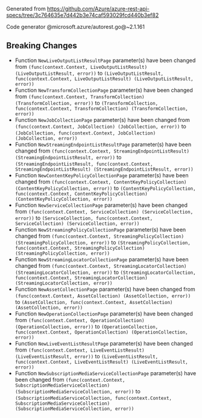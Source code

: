Generated from https://github.com/Azure/azure-rest-api-specs/tree/3c764635e7d442b3e74caf593029fcd440b3ef82

Code generator @microsoft.azure/autorest.go@~2.1.161

## Breaking Changes

- Function `NewLiveOutputListResultPage` parameter(s) have been changed from `(func(context.Context, LiveOutputListResult) (LiveOutputListResult, error))` to `(LiveOutputListResult, func(context.Context, LiveOutputListResult) (LiveOutputListResult, error))`
- Function `NewTransformCollectionPage` parameter(s) have been changed from `(func(context.Context, TransformCollection) (TransformCollection, error))` to `(TransformCollection, func(context.Context, TransformCollection) (TransformCollection, error))`
- Function `NewJobCollectionPage` parameter(s) have been changed from `(func(context.Context, JobCollection) (JobCollection, error))` to `(JobCollection, func(context.Context, JobCollection) (JobCollection, error))`
- Function `NewStreamingEndpointListResultPage` parameter(s) have been changed from `(func(context.Context, StreamingEndpointListResult) (StreamingEndpointListResult, error))` to `(StreamingEndpointListResult, func(context.Context, StreamingEndpointListResult) (StreamingEndpointListResult, error))`
- Function `NewContentKeyPolicyCollectionPage` parameter(s) have been changed from `(func(context.Context, ContentKeyPolicyCollection) (ContentKeyPolicyCollection, error))` to `(ContentKeyPolicyCollection, func(context.Context, ContentKeyPolicyCollection) (ContentKeyPolicyCollection, error))`
- Function `NewServiceCollectionPage` parameter(s) have been changed from `(func(context.Context, ServiceCollection) (ServiceCollection, error))` to `(ServiceCollection, func(context.Context, ServiceCollection) (ServiceCollection, error))`
- Function `NewStreamingPolicyCollectionPage` parameter(s) have been changed from `(func(context.Context, StreamingPolicyCollection) (StreamingPolicyCollection, error))` to `(StreamingPolicyCollection, func(context.Context, StreamingPolicyCollection) (StreamingPolicyCollection, error))`
- Function `NewStreamingLocatorCollectionPage` parameter(s) have been changed from `(func(context.Context, StreamingLocatorCollection) (StreamingLocatorCollection, error))` to `(StreamingLocatorCollection, func(context.Context, StreamingLocatorCollection) (StreamingLocatorCollection, error))`
- Function `NewAssetCollectionPage` parameter(s) have been changed from `(func(context.Context, AssetCollection) (AssetCollection, error))` to `(AssetCollection, func(context.Context, AssetCollection) (AssetCollection, error))`
- Function `NewOperationCollectionPage` parameter(s) have been changed from `(func(context.Context, OperationCollection) (OperationCollection, error))` to `(OperationCollection, func(context.Context, OperationCollection) (OperationCollection, error))`
- Function `NewLiveEventListResultPage` parameter(s) have been changed from `(func(context.Context, LiveEventListResult) (LiveEventListResult, error))` to `(LiveEventListResult, func(context.Context, LiveEventListResult) (LiveEventListResult, error))`
- Function `NewSubscriptionMediaServiceCollectionPage` parameter(s) have been changed from `(func(context.Context, SubscriptionMediaServiceCollection) (SubscriptionMediaServiceCollection, error))` to `(SubscriptionMediaServiceCollection, func(context.Context, SubscriptionMediaServiceCollection) (SubscriptionMediaServiceCollection, error))`
